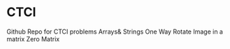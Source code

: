 # CTCI
Github Repo for CTCI problems
Arrays& Strings 
  One Way
  Rotate Image in a matrix
  Zero Matrix
